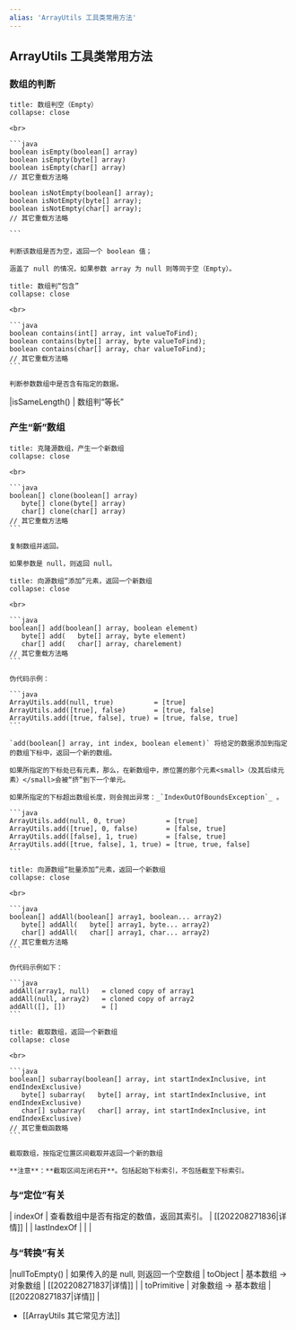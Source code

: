 ```yaml
---
alias: 'ArrayUtils 工具类常用方法'
---
```


## ArrayUtils 工具类常用方法

### 数组的判断

````ad-cite
title: 数组判空（Empty）
collapse: close

<br>

```java
boolean isEmpty(boolean[] array)
boolean isEmpty(byte[] array)
boolean isEmpty(char[] array)
// 其它重载方法略

boolean isNotEmpty(boolean[] array);
boolean isNotEmpty(byte[] array);
boolean isNotEmpty(char[] array);
// 其它重载方法略

```

判断该数组是否为空，返回一个 boolean 值；

涵盖了 null 的情况，如果参数 array 为 null 则等同于空（Empty）。
````

````ad-cite
title: 数组判“包含”
collapse: close

<br>

```java
boolean contains(int[] array, int valueToFind);
boolean contains(byte[] array, byte valueToFind);
boolean contains(char[] array, char valueToFind);
// 其它重载方法略
```

判断参数数组中是否含有指定的数据。
````

|isSameLength() | 数组判“等长”

### 产生“新”数组

````ad-cite
title: 克隆源数组，产生一个新数组
collapse: close

<br>

```java
boolean[] clone(boolean[] array)
   byte[] clone(byte[] array)
   char[] clone(char[] array)
// 其它重载方法略
```

复制数组并返回。

如果参数是 null，则返回 null。
````

````ad-cite
title: 向源数组“添加”元素，返回一个新数组
collapse: close

<br>

```java
boolean[] add(boolean[] array, boolean element)
   byte[] add(   byte[] array, byte element)
   char[] add(   char[] array, charelement)
// 其它重载方法略
```

伪代码示例：

```java
ArrayUtils.add(null, true)          = [true]
ArrayUtils.add([true], false)       = [true, false]
ArrayUtils.add([true, false], true) = [true, false, true]
```

`add(boolean[] array, int index, boolean element)` 将给定的数据添加到指定的数组下标中，返回一个新的数组。

如果所指定的下标处已有元素，那么，在新数组中，原位置的那个元素<small>（及其后续元素）</small>会被“挤”到下一个单元。

如果所指定的下标超出数组长度，则会抛出异常：_`IndexOutOfBoundsException`_ 。

```java
ArrayUtils.add(null, 0, true)          = [true]
ArrayUtils.add([true], 0, false)       = [false, true]
ArrayUtils.add([false], 1, true)       = [false, true]
ArrayUtils.add([true, false], 1, true) = [true, true, false]
```
````

````ad-cite
title: 向源数组“批量添加”元素，返回一个新数组
collapse: close

<br>

```java
boolean[] addAll(boolean[] array1, boolean... array2)
   byte[] addAll(   byte[] array1, byte... array2)
   char[] addAll(   char[] array1, char... array2)
// 其它重载方法略
```

伪代码示例如下：

```java
addAll(array1, null)   = cloned copy of array1
addAll(null, array2)   = cloned copy of array2
addAll([], [])         = []
```

````

````ad-cite
title: 截取数组，返回一个新数组
collapse: close

<br>

```java
boolean[] subarray(boolean[] array, int startIndexInclusive, int endIndexExclusive)
   byte[] subarray(   byte[] array, int startIndexInclusive, int endIndexExclusive)
   char[] subarray(   char[] array, int startIndexInclusive, int endIndexExclusive)
// 其它重载函数略
```

截取数组，按指定位置区间截取并返回一个新的数组

**注意**：**截取区间左闭右开**。包括起始下标索引，不包括截至下标索引。
````

### 与“定位”有关

|     indexOf | 查看数组中是否有指定的数值，返回其索引。       | [[202208271836\|详情]] |
| lastIndexOf |                                                |                        |

### 与“转换”有关

|nullToEmpty() | 如果传入的是 null, 则返回一个空数组
|    toObject | 基本数组 -> 对象数组                           | [[202208271837\|详情]] |
| toPrimitive | 对象数组 -> 基本数组                           | [[202208271837\|详情]] |

- [[ArrayUtils 其它常见方法]]

